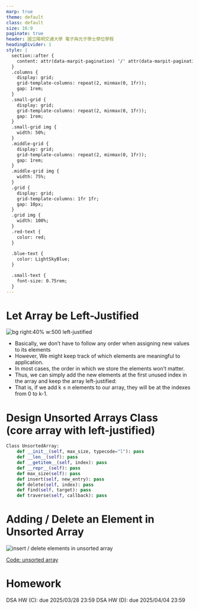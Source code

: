 ```yaml
---
marp: true
theme: default
class: default
size: 16:9
paginate: true
header: 國立陽明交通大學 電子與光子學士學位學程
headingDivider: 1
style: |
  section::after {
    content: attr(data-marpit-pagination) '/' attr(data-marpit-pagination-total);
  }
  .columns {
    display: grid;
    grid-template-columns: repeat(2, minmax(0, 1fr));
    gap: 1rem;
  }
  .small-grid {
    display: grid;
    grid-template-columns: repeat(2, minmax(0, 1fr));
    gap: 1rem;
  }
  .small-grid img {
    width: 50%;
  }
  .middle-grid {
    display: grid;
    grid-template-columns: repeat(2, minmax(0, 1fr));
    gap: 1rem;
  }
  .middle-grid img {
    width: 75%;
  }
  .grid {
    display: grid;
    grid-template-columns: 1fr 1fr;
    gap: 10px;
  }
  .grid img {
    width: 100%;
  }
  .red-text {
    color: red;
  }
  
  .blue-text {
    color: LightSkyBlue;  
  }

  .small-text {
    font-size: 0.75rem;
  }
---
```


# Let Array be Left-Justified
![bg right:40% w:500 left-justified](../Lecture-Data-Structure/files/image/a_left_justified_array.png)

 - Basically, we don’t have to follow any order when assigning new values to its elements
 - However, We might keep track of which elements are meaningful to application.
 - In most cases, the order in which we store the elements won’t matter.
 - Thus, we can simply add the new elements at the first unused index in the array and keep the array left-justified: 
 - That is, if we add k ≤ n elements to our array, they will be at the indexes from 0 to k-1.

# Design Unsorted Arrays Class <br> (core array with left-justified)

```python
Class UnsortedArray:
    def __init__(self, max_size, typecode="l"): pass
    def __len__(self): pass
    def __getitem__(self, index): pass
    def __repr__(self): pass
    def max_size(self): pass
    def insert(self, new_entry): pass
    def delete(self, index): pass
    def find(self, target): pass
    def traverse(self, callback): pass
```

# Adding / Delete an Element in Unsorted Array
![insert / delete elements in unsorted array](../Lecture-Data-Structure/files/image/unsorted_array_insert_delete.png)

[Code: unsorted array](../Lecture-Data-Structure/code/ch02c_unsorted_array.py)

# Homework
DSA HW (C): due 2025/03/28 23:59
DSA HW (D): due 2025/04/04 23:59